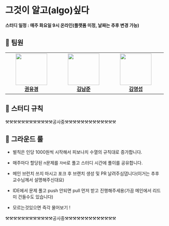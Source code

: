 # 그것이 알고(algo)싶다

**스터디 일정 : 매주 화요일 9시 온라인(플랫폼 미정, 날짜는 추후 변경 가능)**

## 🙌 팀원

<table align="center">
    <tr align="center">
        <td style="min-width: 150px;">
            <a href="https://github.com/yukyung531">
              <img src="https://github.com/yukyung531.png" width="100">
              <br />
              <b>권유경</b>
            </a>
        </td>
        <td style="min-width: 150px;">
            <a href="https://github.com/namjunkim12">
              <img src="https://github.com/namjunkim12.png" width="100">
              <br />
              <b>김남준</b>
            </a> 
        </td>
        <td style="min-width: 150px;">
            <a href="https://github.com/youngkimi">
              <img src="https://github.com/youngkimi.png" width="100">
              <br />
              <b>김영섭</b>
            </a>
        </td>
        <td style="min-width: 150px;">
            <a href="https://github.com/YuKyung-Chung">
              <img src="https://github.com/YuKyung-Chung.png" width="100">
              <br />
              <b>정유경</b>
            </a> 
        </td>
        <td style="min-width: 150px;">
            <a href="https://github.com/ms-7365">
              <img src="https://github.com/ms-7365.png" width="100">
              <br />
              <b>현민수</b>
            </a> 
        </td>
    </tr>
</table>

## 📌 스터디 규칙

⚒️⚒️⚒️⚒️⚒️⚒️⚒️⚒️⚒️⚒️⚒️⚒️공사중⚒️⚒️⚒️⚒️⚒️⚒️⚒️⚒️⚒️⚒️⚒️⚒️⚒️

## 📌 그라운드 룰

- 벌칙은 인당 1000원씩 시작해서 피보나치 수열의 규칙대로 증가합니다.
- 매주마다 할당된 n문제를 `자바`로 풀고 스터디 시간에 풀이를 공유합니다.
- 메인 브런치 쓰지 마시고 포크 후 브랜치 생성 및 PR 날려주심댑니다(이거는 추후 교수님께서 설명해주신대요)

- IDE에서 문제 풀고 push 안되면 pull 먼저 받고 진행해주세용(가끔 메인에서 리드미 건들수도 있습니다)
- 모르는것있으면 즉각 물어보기 !

⚒️⚒️⚒️⚒️⚒️⚒️⚒️⚒️⚒️⚒️⚒️⚒️공사중⚒️⚒️⚒️⚒️⚒️⚒️⚒️⚒️⚒️⚒️⚒️⚒️⚒️
